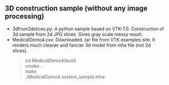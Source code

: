 ## 3D construction sample (without any image processing)
- 3dfrom2dslices.py: A python sample based on VTK-7.0. Construction of 3d sample from 2d JPG slices. Gives gray scale messy result. 
- MedicalDemo4.cxx: Downloaded .tar file from VTK examples site. It renders much cleaner and fancier 3d model from mha file (not 2d slices).
  > cd MedicalDemo4/build</br>
  > cmake ..</br>
  > make</br>
  > ./MedicalDemo4 osstem_sample.mha
